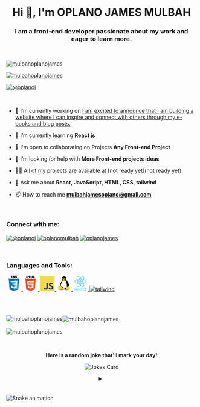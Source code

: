 <h1 align="center">Hi 👋, I'm OPLANO JAMES MULBAH</h1>
<h3 align="center">I am a front-end developer passionate about my work and eager to learn more.</h3>
<br />

<p align="left"> <img src="https://komarev.com/ghpvc/?username=mulbahoplanojames&label=Profile%20views&color=0e75b6&style=flat" alt="mulbahoplanojames" /> </p>

<p align="left"> <a href="https://github.com/ryo-ma/github-profile-trophy"><img src="https://github-profile-trophy.vercel.app/?username=mulbahoplanojames" alt="mulbahoplanojames" /></a> </p>

<p align="left"> <a href="https://twitter.com/@oplanoj" target="blank"><img src="https://img.shields.io/twitter/follow/@oplanoj?logo=twitter&style=for-the-badge" alt="@oplanoj" /></a> </p>
<br />


- 🔭 I’m currently working on [I am excited to announce that I am building a website where I can inspire and connect with others through my e-books and blog posts.](devtech-ebook-blog.netlify.app/)

- 🌱 I’m currently learning **React js**

- 👯 I'm open to collaborating on Projects **Any Front-end Project**

- 🤝 I’m looking for help with **More Front-end projects ideas**

- 👨‍💻 All of my projects are available at [not ready yet](not ready yet)

- 💬 Ask me about **React, JavaScript, HTML, CSS, tailwind**

- 📫 How to reach me **mulbahjamesoplano@gmail.com**

<br/>

<h3 align="left">Connect with me:</h3>
<p align="left">
<a href="https://twitter.com/@oplanoj" target="blank"><img align="center" src="https://raw.githubusercontent.com/rahuldkjain/github-profile-readme-generator/master/src/images/icons/Social/twitter.svg" alt="@oplanoj" height="30" width="40" /></a>
<a href="https://fb.com/oplanomulbah" target="blank"><img align="center" src="https://raw.githubusercontent.com/rahuldkjain/github-profile-readme-generator/master/src/images/icons/Social/facebook.svg" alt="oplanomulbah" height="30" width="40" /></a>
<a href="https://instagram.com/oplanojames" target="blank"><img align="center" src="https://raw.githubusercontent.com/rahuldkjain/github-profile-readme-generator/master/src/images/icons/Social/instagram.svg" alt="oplanojames" height="30" width="40" /></a>
</p>
<br/>
<h3 align="left">Languages and Tools:</h3>
<p align="left"> <a href="https://www.w3schools.com/css/" target="_blank" rel="noreferrer"> <img src="https://raw.githubusercontent.com/devicons/devicon/master/icons/css3/css3-original-wordmark.svg" alt="css3" width="40" height="40"/> </a> <a href="https://www.w3.org/html/" target="_blank" rel="noreferrer"> <img src="https://raw.githubusercontent.com/devicons/devicon/master/icons/html5/html5-original-wordmark.svg" alt="html5" width="40" height="40"/> </a> <a href="https://developer.mozilla.org/en-US/docs/Web/JavaScript" target="_blank" rel="noreferrer"> <img src="https://raw.githubusercontent.com/devicons/devicon/master/icons/javascript/javascript-original.svg" alt="javascript" width="40" height="40"/> </a> <a href="https://www.linux.org/" target="_blank" rel="noreferrer"> <img src="https://raw.githubusercontent.com/devicons/devicon/master/icons/linux/linux-original.svg" alt="linux" width="40" height="40"/> </a> <a href="https://reactjs.org/" target="_blank" rel="noreferrer"> <img src="https://raw.githubusercontent.com/devicons/devicon/master/icons/react/react-original-wordmark.svg" alt="react" width="40" height="40"/> </a> <a href="https://tailwindcss.com/" target="_blank" rel="noreferrer"> <img src="https://www.vectorlogo.zone/logos/tailwindcss/tailwindcss-icon.svg" alt="tailwind" width="40" height="40"/> </a> </p>
<br/><br/>
<p><img align="left" src="https://github-readme-stats.vercel.app/api/top-langs?username=mulbahoplanojames&show_icons=true&locale=en&layout=compact" alt="mulbahoplanojames" /></p>

<p><img align="center" src="https://github-readme-stats.vercel.app/api?username=mulbahoplanojames&show_icons=true&locale=en" alt="mulbahoplanojames" /></p>

<p><img align="center" src="https://github-readme-streak-stats.herokuapp.com/?user=mulbahoplanojames&" alt="mulbahoplanojames" /></p>


<!-- START NEW SECTION -->
<div align="center">
 <br>
 <p align="centre"><b> Here is a random joke that'll mark your day!</b></p>
 
 
![Jokes Card](https://readme-jokes.vercel.app/api)
 
 
<details><summary align="center"> </samp></summary><p align ="centre"> Refresh page to load New joke</p></details>
<br>
</div>



<br/>

<img src="https://raw.githubusercontent.com/maurodesouza/maurodesouza/output/snake.svg" alt="Snake animation" />


